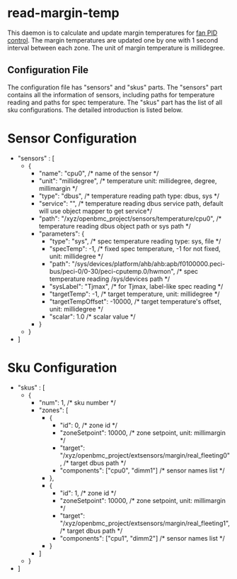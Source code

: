 # read-margin-temp

This daemon is to calculate and update margin temperatures for
[fan PID control](https://github.com/openbmc/phosphor-pid-control). The margin
temperatures are updated one by one with 1 second interval between each zone.
The unit of margin temperature is millidegree.

## Configuration File

The configuration file has "sensors" and "skus" parts. The "sensors" part
contains all the information of sensors, including paths for temperature
reading and paths for spec temperature. The "skus" part has the list of all
sku configurations. The detailed introduction is listed below.

# Sensor Configuration

* "sensors" : [
    * {
        * "name": "cpu0",           /* name of the sensor */
        * "unit": "millidegree",    /* temperature unit: millidegree, degree, millimargin */
        * "type": "dbus",           /* temperature reading path type: dbus, sys */
        * "service": "",           /* temperature reading dbus service path, default will use object mapper to get service*/
        * "path": "/xyz/openbmc_project/sensors/temperature/cpu0",   /* temperature reading dbus object path or sys path */
        * "parameters": {
            * "type": "sys",        /* spec temperature reading type: sys, file */
            * "specTemp": -1,       /* fixed spec temperature, -1 for not fixed, unit: millidegree */
            * "path": "/sys/devices/platform/ahb/ahb:apb/f0100000.peci-bus/peci-0/0-30/peci-cputemp.0/hwmon",
                                    /* spec temperature reading /sys/devices path */
            * "sysLabel": "Tjmax",  /* for Tjmax, label-like spec reading */
            * "targetTemp": -1,     /* target temperature, unit: millidegree */
            * "targetTempOffset": -10000,   /* target temperature's offset, unit: millidegree */
            * "scalar": 1.0         /* scalar value */
        * }
    * }
* ]

# Sku Configuration

* "skus" : [
    * {
        * "num": 1,           /* sku number */
        * "zones": [
            * {
                * "id": 0,    /* zone id */
                * "zoneSetpoint": 10000,  /* zone setpoint, unit: millimargin */
                * "target": "/xyz/openbmc_project/extsensors/margin/real_fleeting0", /* target dbus path */
                * "components": ["cpu0", "dimm1"]
                            /* sensor names list */
            * },
            * {
                * "id": 1,    /* zone id */
                * "zoneSetpoint": 10000,  /* zone setpoint, unit: millimargin */
                * "target": "/xyz/openbmc_project/extsensors/margin/real_fleeting1", /* target dbus path */
                * "components": ["cpu1", "dimm2"]
                            /* sensor names list */
            * }
        * ]
    * }
* ]
